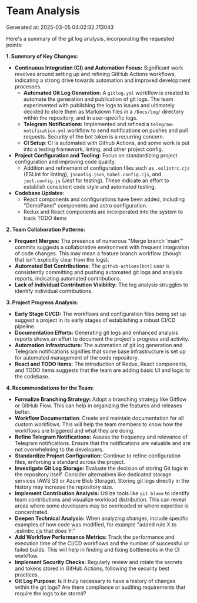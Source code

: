 # Team Analysis
Generated at: 2025-03-05 04:02:32.713043

Here's a summary of the git log analysis, incorporating the requested points:

**1. Summary of Key Changes:**

*   **Continuous Integration (CI) and Automation Focus:** Significant work revolves around setting up and refining GitHub Actions workflows, indicating a strong drive towards automation and improved development processes.
    *   **Automated Git Log Generation:** A `gitlog.yml` workflow is created to automate the generation and publication of git logs. The team experimented with publishing the logs to issues and ultimately decided to store them as Markdown files in a `/Docs/log/` directory within the repository, and in user-specific logs.
    *   **Telegram Notifications:** Implemented and refined a `telegram-notification.yml` workflow to send notifications on pushes and pull requests. Security of the bot token is a recurring concern.
    *   **CI Setup**: CI is automated with Github Actions, and some work is put into a testing framework, linting, and other project config.
*   **Project Configuration and Tooling:** Focus on standardizing project configuration and improving code quality.
    *   Addition and refinement of configuration files such as `.eslintrc.cjs` (ESLint for linting), `jsconfig.json`, `babel.config.cjs`, and `jest.config.js` (Jest for testing). These indicate an effort to establish consistent code style and automated testing.
*   **Codebase Updates**:
    *   React components and configurations have been added, including "DemoPanel" components and astro configuration.
    *   Redux and React components are incorporated into the system to track TODO items

**2. Team Collaboration Patterns:**

*   **Frequent Merges:** The presence of numerous "Merge branch 'main'" commits suggests a collaborative environment with frequent integration of code changes. This may mean a feature branch workflow (though that isn't explicitly clear from the logs).
*   **Automated Bot Contributions:** The `github-actions[bot]` user is consistently committing and pushing automated git logs and analysis reports, indicating automated contributions.
*   **Lack of Individual Contribution Visibility:** The log analysis struggles to identify individual contributions.

**3. Project Progress Analysis:**

*   **Early Stage CI/CD:** The workflows and configuration files being set up suggest a project in its early stages of establishing a robust CI/CD pipeline.
*   **Documentation Efforts:** Generating git logs and enhanced analysis reports shows an effort to document the project's progress and activity.
*   **Automation Infrastructure:** The automation of git log generation and Telegram notifications signifies that some base infrastructure is set up for automated management of the code repository.
*   **React and TODO Items:** The introduction of Redux, React components, and TODO items suggests that the team are adding basic UI and logic to the codebase.

**4. Recommendations for the Team:**

*   **Formalize Branching Strategy:** Adopt a branching strategy like Gitflow or GitHub Flow. This can help in organizing the features and releases better.
*   **Workflow Documentation**: Create and maintain documentation for all custom workflows. This will help the team members to know how the workflows are triggered and what they are doing.
*   **Refine Telegram Notifications:** Assess the frequency and relevance of Telegram notifications. Ensure that the notifications are valuable and are not overwhelming to the developers.
*   **Standardize Project Configuration:** Continue to refine configuration files, enforcing a standard across the project.
*   **Investigate Git Log Storage:** Evaluate the decision of storing Git logs in the repository itself. Consider alternatives like dedicated storage services (AWS S3 or Azure Blob Storage). Storing git logs directly in the history may increase the repository size.
*   **Implement Contribution Analysis:** Utilize tools like `git blame` to identify team contributions and visualize workload distribution.  This can reveal areas where some developers may be overloaded or where expertise is concentrated.
*   **Deepen Technical Analysis:** When analyzing changes, include specific examples of how code was modified, for example "added rule X to .eslintrc.cjs that does Y."
*   **Add Workflow Performance Metrics:** Track the performance and execution time of the CI/CD workflows and the number of successful or failed builds. This will help in finding and fixing bottlenecks in the CI workflow.
*   **Implement Security Checks:** Regularly review and rotate the secrets and tokens stored in GitHub Actions, following the security best practices.
*    **Git Log Purpose**: Is it truly necessary to have a history of changes within the git logs? Are there compliance or auditing requirements that require the logs to be stored?


